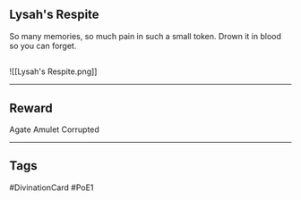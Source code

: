 ## Lysah's Respite
So many memories,
so much pain in
such a small token.
Drown it in blood
so you can forget.
## 
![[Lysah's Respite.png]]

---
## Reward
Agate Amulet
Corrupted

---
## Tags
#DivinationCard
#PoE1
